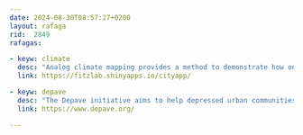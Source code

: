 ```yaml
---
date: 2024-08-30T08:57:27+0200
layout: rafaga
rid:  2849
rafagas: 

- keyw: climate
  desc: "Analog climate mapping provides a method to demonstrate how one city's climate will correspond to another city's current climate in 60 years"
  link: https://fitzlab.shinyapps.io/cityapp/

- keyw: depave
  desc: "The Depave initiative aims to help depressed urban communities adapt to climate change by converting paved surfaces into green spaces"
  link: https://www.depave.org/

---
```


